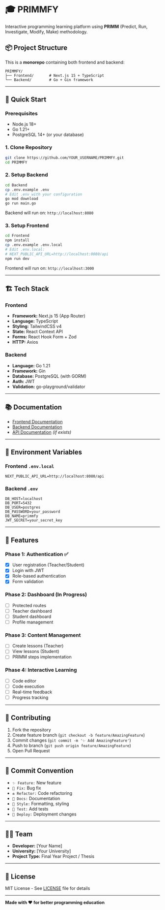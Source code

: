 # 🎓 PRIMMFY

Interactive programming learning platform using **PRIMM** (Predict, Run, Investigate, Modify, Make) methodology.

## 📦 Project Structure

This is a **monorepo** containing both frontend and backend:

```
PRIMMFY/
├── Frontend/       # Next.js 15 + TypeScript
└── Backend/        # Go + Gin framework
```

---

## 🚀 Quick Start

### Prerequisites
- Node.js 18+
- Go 1.21+
- PostgreSQL 14+ (or your database)

### 1. Clone Repository
```bash
git clone https://github.com/YOUR_USERNAME/PRIMMFY.git
cd PRIMMFY
```

### 2. Setup Backend
```bash
cd Backend
cp .env.example .env
# Edit .env with your configuration
go mod download
go run main.go
```

Backend will run on: `http://localhost:8080`

### 3. Setup Frontend
```bash
cd Frontend
npm install
cp .env.example .env.local
# Edit .env.local:
# NEXT_PUBLIC_API_URL=http://localhost:8080/api
npm run dev
```

Frontend will run on: `http://localhost:3000`

---

## 🏗️ Tech Stack

### Frontend
- **Framework:** Next.js 15 (App Router)
- **Language:** TypeScript
- **Styling:** TailwindCSS v4
- **State:** React Context API
- **Forms:** React Hook Form + Zod
- **HTTP:** Axios

### Backend
- **Language:** Go 1.21
- **Framework:** Gin
- **Database:** PostgreSQL (with GORM)
- **Auth:** JWT
- **Validation:** go-playground/validator

---

## 📚 Documentation

- [Frontend Documentation](./Frontend/README.md)
- [Backend Documentation](./Backend/README.md)
- [API Documentation](./Backend/docs/API.md) _(if exists)_

---

## 🔐 Environment Variables

### Frontend `.env.local`
```env
NEXT_PUBLIC_API_URL=http://localhost:8080/api
```

### Backend `.env`
```env
DB_HOST=localhost
DB_PORT=5432
DB_USER=postgres
DB_PASSWORD=your_password
DB_NAME=primmfy
JWT_SECRET=your_secret_key
```

---

## 🎯 Features

### Phase 1: Authentication ✅
- [x] User registration (Teacher/Student)
- [x] Login with JWT
- [x] Role-based authentication
- [x] Form validation

### Phase 2: Dashboard (In Progress)
- [ ] Protected routes
- [ ] Teacher dashboard
- [ ] Student dashboard
- [ ] Profile management

### Phase 3: Content Management
- [ ] Create lessons (Teacher)
- [ ] View lessons (Student)
- [ ] PRIMM steps implementation

### Phase 4: Interactive Learning
- [ ] Code editor
- [ ] Code execution
- [ ] Real-time feedback
- [ ] Progress tracking

---

## 🤝 Contributing

1. Fork the repository
2. Create feature branch (`git checkout -b feature/AmazingFeature`)
3. Commit changes (`git commit -m '✨ Add AmazingFeature'`)
4. Push to branch (`git push origin feature/AmazingFeature`)
5. Open Pull Request

---

## 📝 Commit Convention

- `✨ Feature:` New feature
- `🐛 Fix:` Bug fix
- `♻️ Refactor:` Code refactoring
- `📝 Docs:` Documentation
- `🎨 Style:` Formatting, styling
- `🧪 Test:` Add tests
- `🚀 Deploy:` Deployment changes

---

## 👨‍💻 Team

- **Developer:** [Your Name]
- **University:** [Your University]
- **Project Type:** Final Year Project / Thesis

---

## 📄 License

MIT License - See [LICENSE](LICENSE) file for details

---

**Made with ❤️ for better programming education**